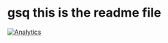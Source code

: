 gsq
this is the readme file
===



[![Analytics](https://ga-beacon.appspot.com/UA-53388697-1/GSQ/readme)](https://github.com/igrigorik/ga-beacon)
